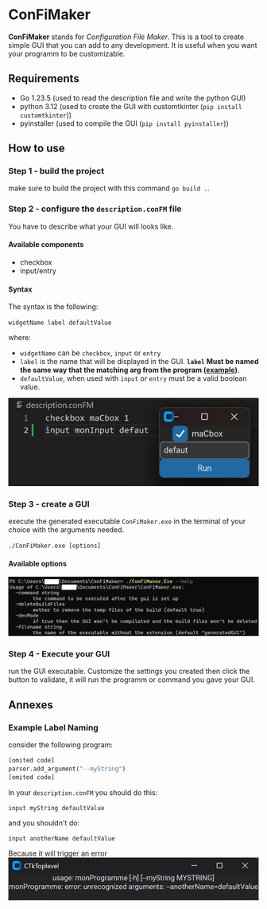 # ConFiMaker

**ConFiMaker** stands for *Configuration File Maker*. This is a tool to create simple GUI that you can add to any development. It is useful when you want your programm to be customizable.

## Requirements

- Go 1.23.5 (used to read the description file and write the python GUI)
- python 3.12 (used to create the GUI with customtkinter (`pip install customtkinter`))
- pyinstaller (used to compile the GUI (`pip install pyinstaller`))

## How to use

### Step 1 - build the project

make sure to build the project with this command `go build .`.

### Step 2 - configure the `description.conFM` file

You have to describe what your GUI will looks like.

#### Available components

- checkbox
- input/entry

#### Syntax

The syntax is the following:

`widgetName label defaultValue`

where:

- `widgetName` can be `checkbox`, `input` or `entry`
- `label` is the name that will be displayed in the GUI. **`label` Must be named the same way that the matching arg from the program ([example](#example-label-naming))**.
- `defaultValue`, when used with `input` or `entry` must be a valid boolean value.

![example of widget definition](assets/inputDefinition.png)

### Step 3 - create a GUI

execute the generated executable `ConFiMaker.exe` in the terminal of your choice with the arguments needed.

`./ConFiMaker.exe [options]`

#### Available options

![availableOptions](assets/availableOptions.png)

### Step 4 - Execute your GUI

run the GUI executable. Customize the settings you created then click the button to validate, it will run the programm or command you gave your GUI.

## Annexes

### Example Label Naming

consider the following program:

```python
[omited code]
parser.add_argument("--myString")
[omited code]
```

In your `description.conFM` you should do this:

```conFM
input myString defaultValue
```

and you shouldn't do:

```conFM
input anotherName defaultValue
```

Because it will trigger an error
![error triggered](assets/errorArgName.png)
